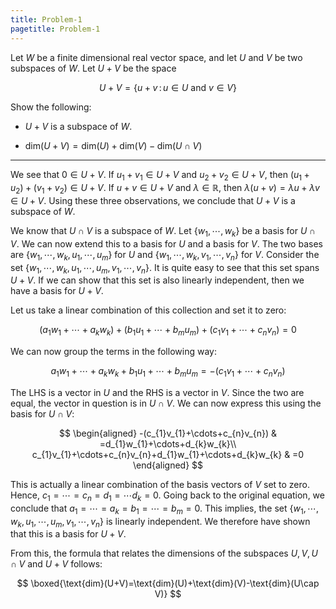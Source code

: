 ```yaml
---
title: Problem-1
pagetitle: Problem-1
---
```


Let $W$ be a finite dimensional real vector space, and let $U$ and $V$ be two subspaces of $W$. Let $U+V$ be the space

$$
U+V=\{u+v\,:\,u\in U\text{ and }v\in V\}
$$


Show the following:

-   $U+V$ is a subspace of $W$.

-   $\text{dim}(U+V)=\text{dim}(U)+\text{dim}(V)-\text{dim}(U\cap V)$

------------------------------------------------------------------------

We see that $0\in U+V$. If $u_{1}+v_{1}\in U+V$ and $u_{2}+v_{2}\in U+V$, then $(u_{1}+u_{2})+(v_{1}+v_{2})\in U+V$. If $u+v\in U+V$ and $\lambda\in\mathbb{R}$, then $\lambda(u+v)=\lambda u+\lambda v\in U+V$. Using these three observations, we conclude that $U+V$ is a subspace of $W$.

We know that $U\cap V$ is a subspace of $W$. Let $\{w_{1},\cdots,w_{k}\}$ be a basis for $U\cap V$. We can now extend this to a basis for $U$ and a basis for $V$. The two bases are $\{w_{1},\cdots,w_{k},u_{1},\cdots,u_{m}\}$ for $U$ and $\{w_{1},\cdots,w_{k},v_{1},\cdots,v_{n}\}$ for $V$. Consider the set $\{w_{1},\cdots,w_{k},u_{1},\cdots,u_{m},v_{1},\cdots,v_{n}\}.$ It is quite easy to see that this set spans $U+V$. If we can show that this set is also linearly independent, then we have a basis for $U+V$.

Let us take a linear combination of this collection and set it to zero:

$$
(a_{1}w_{1}+\cdots+a_{k}w_{k})+(b_{1}u_{1}+\cdots+b_{m}u_{m})+(c_{1}v_{1}+\cdots+c_{n}v_{n})=0
$$


We can now group the terms in the following way:

$$
a_{1}w_{1}+\cdots+a_{k}w_{k}+b_{1}u_{1}+\cdots+b_{m}u_{m}=-(c_{1}v_{1}+\cdots+c_{n}v_{n})
$$


The LHS is a vector in $U$ and the RHS is a vector in $V$. Since the two are equal, the vector in question is in $U\cap V$. We can now express this using the basis for $U\cap V$:

$$
\begin{aligned}
-(c_{1}v_{1}+\cdots+c_{n}v_{n}) & =d_{1}w_{1}+\cdots+d_{k}w_{k}\\
c_{1}v_{1}+\cdots+c_{n}v_{n}+d_{1}w_{1}+\cdots+d_{k}w_{k} & =0
\end{aligned}
$$


This is actually a linear combination of the basis vectors of $V$ set to zero. Hence, $c_{1}=\cdots=c_{n}=d_{1}=\cdots d_{k}=0$. Going back to the original equation, we conclude that $a_{1}=\cdots=a_{k}=b_{1}=\cdots=b_{m}=0$. This implies, the set $\{w_{1},\cdots,w_{k},u_{1},\cdots,u_{m},v_{1},\cdots,v_{n}\}$ is linearly independent. We therefore have shown that this is a basis for $U+V$.

From this, the formula that relates the dimensions of the subspaces $U,V,U\cap V$ and $U+V$ follows:

$$
\boxed{\text{dim}(U+V)=\text{dim}(U)+\text{dim}(V)-\text{dim}(U\cap V)}
$$

